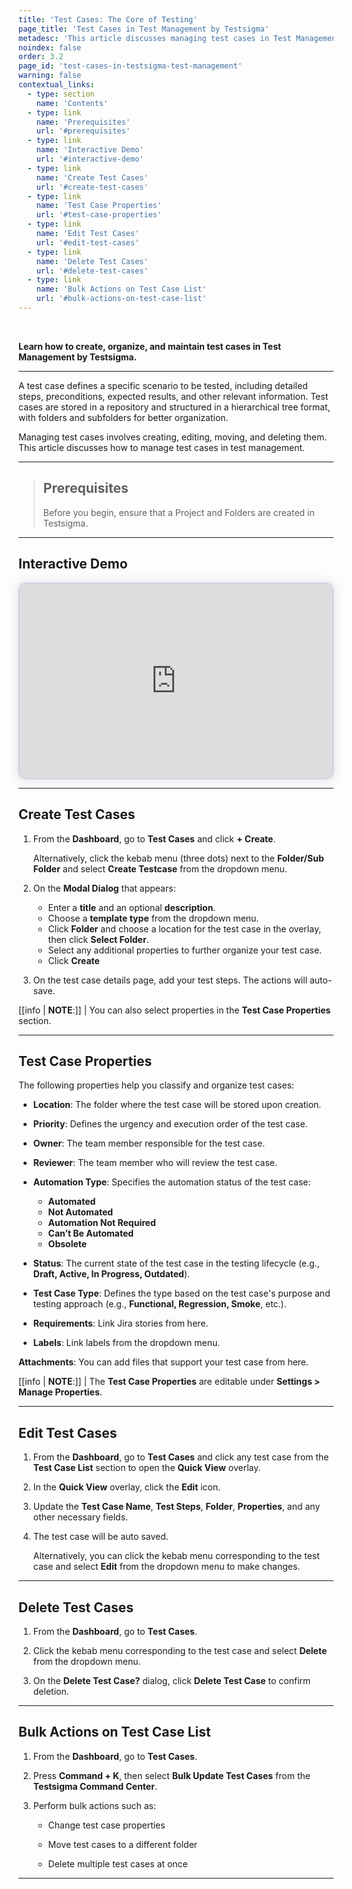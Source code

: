 ```yaml
---
title: 'Test Cases: The Core of Testing'
page_title: 'Test Cases in Test Management by Testsigma'
metadesc: 'This article discusses managing test cases in Test Management by Testsigma | Managing test cases involves creating, editing, moving, and deleting them in test management'
noindex: false
order: 3.2
page_id: 'test-cases-in-testsigma-test-management'
warning: false
contextual_links:
  - type: section
    name: 'Contents'
  - type: link
    name: 'Prerequisites'
    url: '#prerequisites'
  - type: link
    name: 'Interactive Demo'
    url: '#interactive-demo'
  - type: link
    name: 'Create Test Cases'
    url: '#create-test-cases'
  - type: link
    name: 'Test Case Properties'
    url: '#test-case-properties'
  - type: link
    name: 'Edit Test Cases'
    url: '#edit-test-cases'
  - type: link
    name: 'Delete Test Cases'
    url: '#delete-test-cases'
  - type: link
    name: 'Bulk Actions on Test Case List'
    url: '#bulk-actions-on-test-case-list'
---
```


<br>

**Learn how to create, organize, and maintain test cases in Test Management by Testsigma.**

---

A test case defines a specific scenario to be tested, including detailed steps, preconditions, expected results, and other relevant information. Test cases are stored in a repository and structured in a hierarchical tree format, with folders and subfolders for better organization.

Managing test cases involves creating, editing, moving, and deleting them. This article discusses how to manage test cases in test management.

---

> ## **Prerequisites**
>
> Before you begin, ensure that a Project and Folders are created in Testsigma.

---

## **Interactive Demo**

<div>
  <script async src="https://js.storylane.io/js/v2/storylane.js"></script>
  <div class="sl-embed" style="position:relative;padding-bottom:calc(57.41% + 25px);width:100%;height:0;transform:scale(1)">
    <iframe loading="lazy" class="sl-demo" src="https://app.storylane.io/demo/yezyzhuzvhrx?embed=inline" name="sl-embed" allow="fullscreen" allowfullscreen style="position:absolute;top:0;left:0;width:100%!important;height:100%!important;border:1px solid rgba(63,95,172,0.35);box-shadow: 0px 0px 18px rgba(26, 19, 72, 0.15);border-radius:10px;box-sizing:border-box;"></iframe>
  </div>
</div>

---

## **Create Test Cases**

1. From the **Dashboard**, go to **Test Cases** and click **+ Create**.

   Alternatively, click the kebab menu (three dots) next to the **Folder/Sub Folder** and select **Create Testcase** from the dropdown menu.

2. On the **Modal Dialog** that appears: 
   - Enter a **title** and an optional **description**.
   - Choose a **template type** from the dropdown menu.
   - Click **Folder** and choose a location for the test case in the overlay, then click **Select Folder**.
   - Select any additional properties to further organize your test case.
   - Click **Create**

4. On the test case details page, add your test steps. The actions will auto-save.

[[info | **NOTE**:]]
| You can also select properties in the **Test Case Properties** section.

---

## **Test Case Properties**

The following properties help you classify and organize test cases:

- **Location**: The folder where the test case will be stored upon creation.

- **Priority**: Defines the urgency and execution order of the test case.

- **Owner**: The team member responsible for the test case.

- **Reviewer**: The team member who will review the test case.

- **Automation Type**: Specifies the automation status of the test case: 
     - **Automated** 
     - **Not Automated** 
     - **Automation Not Required** 
     - **Can’t Be Automated** 
     - **Obsolete**

- **Status**: The current state of the test case in the testing lifecycle (e.g., **Draft, Active, In Progress, Outdated**).

- **Test Case Type**: Defines the type based on the test case's purpose and testing approach (e.g., **Functional, Regression, Smoke**, etc.).

- **Requirements**: Link Jira stories from here.

- **Labels**: Link labels from the dropdown menu.

**Attachments**: You can add files that support your test case from here. 

[[info | **NOTE**:]]
| The **Test Case Properties** are editable under **Settings > Manage Properties**.

---

## **Edit Test Cases**

1. From the **Dashboard**, go to **Test Cases** and click any test case from the **Test Case List** section to open the **Quick View** overlay.

2. In the **Quick View** overlay, click the **Edit** icon.

3. Update the **Test Case Name**, **Test Steps**, **Folder**, **Properties**, and any other necessary fields.

4. The test case will be auto saved.

   Alternatively, you can click the kebab menu corresponding to the test case and select **Edit** from the dropdown menu to make changes.

---

## **Delete Test Cases**

1. From the **Dashboard**, go to **Test Cases**.

2. Click the kebab menu corresponding to the test case and select **Delete** from the dropdown menu.

3. On the **Delete Test Case?** dialog, click **Delete Test Case** to confirm deletion.

---

## **Bulk Actions on Test Case List**

1. From the **Dashboard**, go to **Test Cases**.

2. Press **Command + K**, then select **Bulk Update Test Cases** from the **Testsigma Command Center**.

3. Perform bulk actions such as:
   
   - Change test case properties
   
   - Move test cases to a different folder
   
   - Delete multiple test cases at once

---